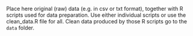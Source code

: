Place here original (raw) data (e.g. in csv or txt format), together with R scripts used for data preparation. Use either individual scripts or use the clean_data.R file for all.
Clean data produced by those R scripts go to the `data` folder.
